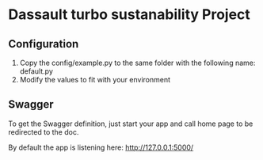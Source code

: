 # Dassault turbo sustanability Project

## Configuration
1. Copy the config/example.py to the same folder with the following name: default.py 
2. Modify the values to fit with your environment 

## Swagger
To get the Swagger definition, just start your app and call home page to be redirected to the doc.

By default the app is listening here: http://127.0.0.1:5000/